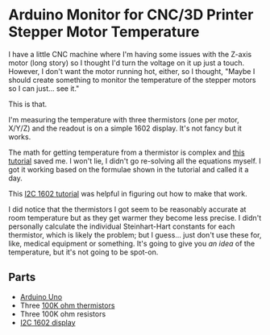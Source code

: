 # Arduino Monitor for CNC/3D Printer Stepper Motor Temperature

I have a little CNC machine where I'm having some issues with the Z-axis motor (long story) so I thought I'd turn the voltage on it up just a touch. However, I don't want the motor running hot, either, so I thought, "Maybe I should create something to monitor the temperature of the stepper motors so I can just... see it."

This is that.

I'm measuring the temperature with three thermistors (one per motor, X/Y/Z) and the readout is on a simple 1602 display. It's not fancy but it works.

The math for getting temperature from a thermistor is complex and [this tutorial](https://www.circuitbasics.com/arduino-thermistor-temperature-sensor-tutorial/) saved me. I won't lie, I didn't go re-solving all the equations myself. I got it working based on the formulae shown in the tutorial and called it a day.

This [I2C 1602 tutorial](https://osoyoo.com/2017/07/09/arduino-lesson-i2c-lcd1602-display/) was helpful in figuring out how to make that work.

I did notice that the thermistors I got seem to be reasonably accurate at room temperature but as they get warmer they become less precise. I didn't personally calculate the individual Steinhart-Hart constants for each thermistor, which is likely the problem; but I guess... just don't use these for, like, medical equipment or something. It's going to give you _an idea_ of the temperature, but it's not going to be spot-on.

## Parts

- [Arduino Uno](https://amzn.to/3r756LT)
- Three [100K ohm thermistors](https://amzn.to/3oDencJ)
- Three 100K ohm resistors
- [I2C 1602 display](https://amzn.to/36rvqbs)
